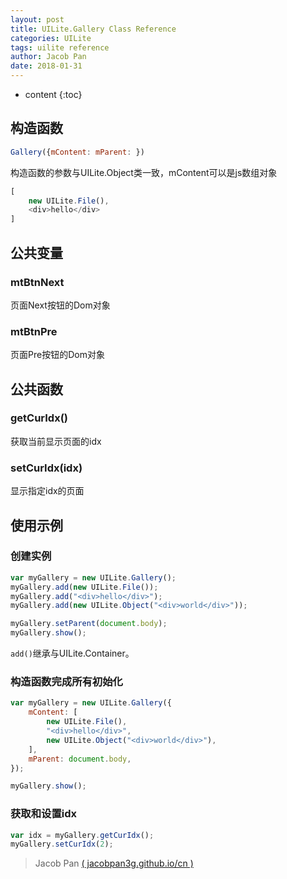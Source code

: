 ```yaml
---
layout: post
title: UILite.Gallery Class Reference
categories: UILite
tags: uilite reference
author: Jacob Pan
date: 2018-01-31
---
```


* content
{:toc}


## 构造函数

```js
Gallery({mContent: mParent: })
```

构造函数的参数与UILite.Object类一致，mContent可以是js数组对象

```js
[
    new UILite.File(),
    <div>hello</div>
]
```


## 公共变量

### mtBtnNext

页面Next按钮的Dom对象

### mtBtnPre

页面Pre按钮的Dom对象


## 公共函数

### getCurIdx()

获取当前显示页面的idx

### setCurIdx(idx)

显示指定idx的页面


## 使用示例

### 创建实例

```js
var myGallery = new UILite.Gallery();
myGallery.add(new UILite.File());
myGallery.add("<div>hello</div>");
myGallery.add(new UILite.Object("<div>world</div>"));

myGallery.setParent(document.body);
myGallery.show();
```

`add()`继承与UILite.Container。

### 构造函数完成所有初始化

```js
var myGallery = new UILite.Gallery({
    mContent: [
        new UILite.File(),
        "<div>hello</div>",
        new UILite.Object("<div>world</div>"),
    ],
    mParent: document.body,
});

myGallery.show();
```

### 获取和设置idx

```js
var idx = myGallery.getCurIdx();
myGallery.setCurIdx(2);
```

> Jacob Pan [( jacobpan3g.github.io/cn )](http://jacobpan3g.github.io/cn)

